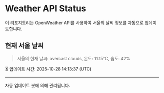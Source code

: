 
# Weather API Status

이 리포지토리는 OpenWeather API를 사용하여 서울의 날씨 정보를 자동으로 업데이트합니다.

## 현재 서울 날씨
> 서울의 현재 날씨: overcast clouds, 온도: 11.15°C, 습도: 42%

⏳ 업데이트 시간: 2025-10-28 14:13:37 (UTC)

---
자동 업데이트 봇에 의해 관리됩니다.

